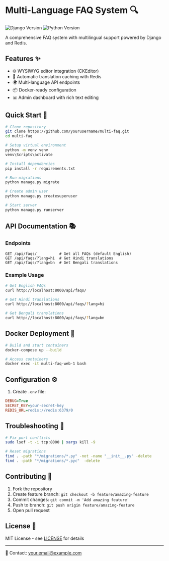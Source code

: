 # Multi-Language FAQ System 🔍

![Django Version](https://img.shields.io/badge/django-5.1-brightgreen)
![Python Version](https://img.shields.io/badge/python-3.12-blue)

A comprehensive FAQ system with multilingual support powered by Django and Redis.

## Features ✨
- 🌐 WYSIWYG editor integration (CKEditor)
- 🔄 Automatic translation caching with Redis
- 🌍 Multi-language API endpoints
- 📦 Docker-ready configuration
- 📊 Admin dashboard with rich text editing

## Quick Start 🚀

```bash
# Clone repository
git clone https://github.com/yourusername/multi-faq.git
cd multi-faq

# Setup virtual environment
python -m venv venv
venv\Scripts\activate

# Install dependencies
pip install -r requirements.txt

# Run migrations
python manage.py migrate

# Create admin user
python manage.py createsuperuser

# Start server
python manage.py runserver
```

## API Documentation 📚

### Endpoints
```http
GET /api/faqs/          # Get all FAQs (default English)
GET /api/faqs/?lang=hi  # Get Hindi translations
GET /api/faqs/?lang=bn  # Get Bengali translations
```

### Example Usage
```bash
# Get English FAQs
curl http://localhost:8000/api/faqs/

# Get Hindi translations
curl http://localhost:8000/api/faqs/?lang=hi

# Get Bengali translations
curl http://localhost:8000/api/faqs/?lang=bn
```

## Docker Deployment 🐳
```bash
# Build and start containers
docker-compose up --build

# Access containers
docker exec -it multi-faq-web-1 bash
```

## Configuration ⚙️
1. Create `.env` file:
```ini
DEBUG=True
SECRET_KEY=your-secret-key
REDIS_URL=redis://redis:6379/0
```

## Troubleshooting 🔧
```bash
# Fix port conflicts
sudo lsof -t -i tcp:8000 | xargs kill -9

# Reset migrations
find . -path "*/migrations/*.py" -not -name "__init__.py" -delete
find . -path "*/migrations/*.pyc"  -delete
```

## Contributing 🤝
1. Fork the repository
2. Create feature branch: `git checkout -b feature/amazing-feature`
3. Commit changes: `git commit -m 'Add amazing feature'`
4. Push to branch: `git push origin feature/amazing-feature`
5. Open pull request

## License 📄
MIT License - see [LICENSE](LICENSE) for details

---
📧 Contact: [your.email@example.com](himanshudixit2406@gmail.com)